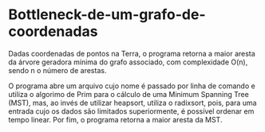 # Bottleneck-de-um-grafo-de-coordenadas
Dadas coordenadas de pontos na Terra, o programa retorna a maior aresta da árvore geradora mínima do grafo associado, com complexidade O(n), sendo n o número de arestas.

O programa abre um arquivo cujo nome é passado por linha de comando e utiliza o algorimo de Prim para o cálculo de uma Minimum Spanning Tree (MST), mas, ao invés de utilizar heapsort, utiliza o radixsort, pois, para uma entrada cujo os dados são limitados superiormente, é possível ordenar em tempo linear. Por fim, o programa retorna a maior aresta da MST.
